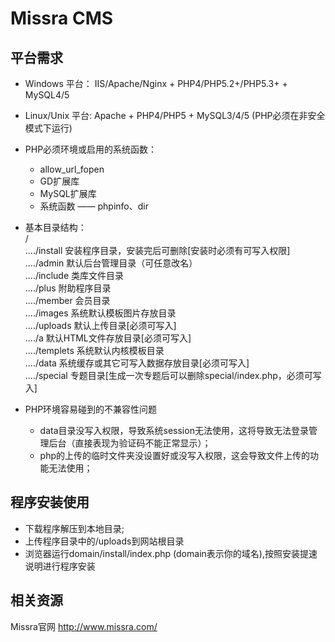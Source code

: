 # Missra CMS

## 平台需求
* Windows 平台：
IIS/Apache/Nginx + PHP4/PHP5.2+/PHP5.3+ + MySQL4/5

* Linux/Unix 平台:
Apache + PHP4/PHP5 + MySQL3/4/5 (PHP必须在非安全模式下运行)

* PHP必须环境或启用的系统函数：
  - allow_url_fopen
  - GD扩展库
  - MySQL扩展库
  - 系统函数 —— phpinfo、dir

* 基本目录结构：</br>
/</br>
..../install     安装程序目录，安装完后可删除[安装时必须有可写入权限]</br>
..../admin       默认后台管理目录（可任意改名）</br>
..../include     类库文件目录</br>
..../plus        附助程序目录</br>
..../member      会员目录</br>
..../images      系统默认模板图片存放目录</br>
..../uploads     默认上传目录[必须可写入]</br>
..../a        	 默认HTML文件存放目录[必须可写入]</br>
..../templets    系统默认内核模板目录</br>
..../data        系统缓存或其它可写入数据存放目录[必须可写入]</br>
..../special     专题目录[生成一次专题后可以删除special/index.php，必须可写入]</br>

* PHP环境容易碰到的不兼容性问题
  - data目录没写入权限，导致系统session无法使用，这将导致无法登录管理后台（直接表现为验证码不能正常显示）；
  - php的上传的临时文件夹没设置好或没写入权限，这会导致文件上传的功能无法使用；

## 程序安装使用
* 下载程序解压到本地目录;
* 上传程序目录中的/uploads到网站根目录
* 浏览器运行domain/install/index.php (domain表示你的域名),按照安装提速说明进行程序安装
 
## 相关资源
Missra官网	http://www.missra.com/
